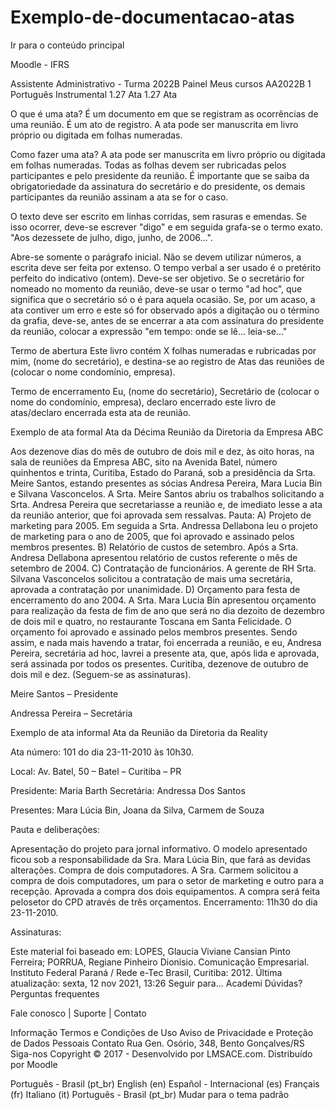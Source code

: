 # Exemplo-de-documentacao-atas


Ir para o conteúdo principal
 
Moodle - IFRS

Assistente Administrativo - Turma 2022B
Painel Meus cursos  AA2022B 1 Português Instrumental  1.27 Ata
1.27 Ata

O que é uma ata? 
É um documento em que se registram as ocorrências de uma reunião. É um ato de registro. A ata pode ser manuscrita em livro próprio ou digitada em folhas numeradas.

Como fazer uma ata?
A ata pode ser manuscrita em livro próprio ou digitada em folhas numeradas. Todas as folhas devem ser rubricadas pelos participantes e pelo presidente da reunião. É importante que se saiba da obrigatoriedade da assinatura do secretário e do presidente, os demais participantes da reunião assinam a ata se for o caso.

O texto deve ser escrito em linhas corridas, sem rasuras e emendas. Se isso ocorrer, deve-se escrever "digo" e em seguida grafa-se o termo exato. "Aos dezessete de julho, digo, junho, de 2006...".

Abre-se somente o parágrafo inicial. Não se devem utilizar números, a escrita deve ser feita por extenso. O tempo verbal a ser usado é o pretérito perfeito do indicativo (ontem). Deve-se ser objetivo. Se o secretário for nomeado no momento da reunião, deve-se usar o termo "ad hoc", que significa que o secretário só o é para aquela ocasião. Se, por um acaso, a ata contiver um erro e este só for observado após a digitação ou o término da grafia, deve-se, antes de se encerrar a ata com assinatura do presidente da reunião, colocar a expressão "em tempo: onde se lê... leia-se..."

Termo de abertura
Este livro contém X folhas numeradas e rubricadas por mim, (nome do secretário), e destina-se ao registro de Atas das reuniões de (colocar o nome condomínio, empresa).

Termo de encerramento 
Eu, (nome do secretário), Secretário de (colocar o nome do condomínio, empresa), declaro encerrado este livro de atas/declaro encerrada esta ata de reunião.

Exemplo de ata formal
Ata da Décima Reunião da Diretoria da Empresa ABC

Aos dezenove dias do mês de outubro de dois mil e dez, às oito horas, na sala de reuniões da Empresa ABC, sito na Avenida Batel, número quinhentos e trinta, Curitiba, Estado do Paraná, sob a presidência da Srta. Meire Santos, estando presentes as sócias Andresa Pereira, Mara Lucia Bin e Silvana Vasconcelos. A Srta. Meire Santos abriu os trabalhos solicitando a Srta. Andresa Pereira que secretariasse a reunião e, de imediato lesse a ata da reunião anterior, que foi aprovada sem ressalvas. Pauta: A) Projeto de marketing para 2005. Em seguida a Srta. Andressa Dellabona leu o projeto de marketing para o ano de 2005, que foi aprovado e assinado pelos membros presentes. B) Relatório de custos de setembro. Após a Srta. Andresa Dellabona apresentou relatório de custos referente o mês de setembro de 2004. C) Contratação de funcionários. A gerente de RH Srta. Silvana Vasconcelos solicitou a contratação de mais uma secretária, aprovada a contratação por unanimidade. D) Orçamento para festa de encerramento do ano 2004. A Srta. Mara Lucia Bin apresentou orçamento para realização da festa de fim de ano que será no dia dezoito de dezembro de dois mil e quatro, no restaurante Toscana em Santa Felicidade. O orçamento foi aprovado e assinado pelos membros presentes. Sendo assim, e nada mais havendo a tratar, foi encerrada a reunião, e eu, Andresa Pereira, secretária ad hoc, lavrei a presente ata, que, após lida e aprovada, será assinada por todos os presentes. Curitiba, dezenove de outubro de dois mil e dez. (Seguem-se as assinaturas).

Meire Santos – Presidente

Andressa Pereira – Secretária

 

Exemplo de ata informal 
Ata da Reunião da Diretoria da Reality

Ata número: 101 do dia 23-11-2010 às 10h30.

Local: Av. Batel, 50 – Batel – Curitiba – PR

Presidente: Maria Barth               Secretária: Andressa Dos Santos

Presentes: Mara Lúcia Bin, Joana da Silva, Carmem de Souza

Pauta e deliberações:

 Apresentação do projeto para jornal informativo. O modelo apresentado ficou sob a responsabilidade da Sra. Mara Lúcia Bin, que fará as devidas alterações.
 Compra de dois computadores. A Sra. Carmem solicitou a compra de dois computadores, um para o setor de marketing e outro para a recepção. Aprovada a compra dos dois equipamentos. A compra será feita pelosetor do CPD através de três orçamentos.
Encerramento: 11h30 do dia 23-11-2010.

Assinaturas:


Este material foi baseado em:
LOPES, Glaucia Viviane Cansian Pinto Ferreira; PORRUA, Regiane Pinheiro Dionisio. Comunicação Empresarial. Instituto Federal Paraná / Rede e-Tec Brasil, Curitiba: 2012.
Última atualização: sexta, 12 nov 2021, 13:26
Seguir para...
Academi
Dúvidas? 
Perguntas frequentes

Fale conosco | Suporte | Contato

Informação
Termos e Condições de Uso
Aviso de Privacidade e Proteção de Dados Pessoais
Contato
Rua Gen. Osório, 348, Bento Gonçalves/RS
Siga-nos
Copyright © 2017 - Desenvolvido por LMSACE.com. Distribuído por Moodle

Português - Brasil ‎(pt_br)‎
English ‎(en)‎
Español - Internacional ‎(es)‎
Français ‎(fr)‎
Italiano ‎(it)‎
Português - Brasil ‎(pt_br)‎
Mudar para o tema padrão
